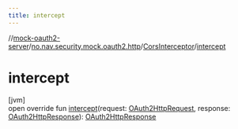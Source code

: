```yaml
---
title: intercept
---
```

//[mock-oauth2-server](../../../index.html)/[no.nav.security.mock.oauth2.http](../index.html)/[CorsInterceptor](index.html)/[intercept](intercept.html)



# intercept



[jvm]\
open override fun [intercept](intercept.html)(request: [OAuth2HttpRequest](../-o-auth2-http-request/index.html), response: [OAuth2HttpResponse](../-o-auth2-http-response/index.html)): [OAuth2HttpResponse](../-o-auth2-http-response/index.html)




